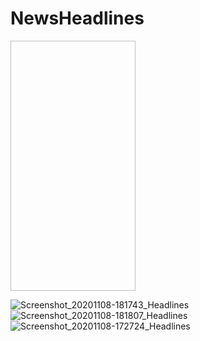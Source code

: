 # NewsHeadlines
<img scr="https://user-images.githubusercontent.com/47169164/98495074-3c74f700-21f3-11eb-96e3-143a3e7920d8.jpg" width=200 height=400/>

![Screenshot_20201108-181743_Headlines](https://user-images.githubusercontent.com/47169164/98495077-3d0d8d80-21f3-11eb-9ea8-ff8323b2c26a.jpg)
![Screenshot_20201108-181807_Headlines](https://user-images.githubusercontent.com/47169164/98495079-3da62400-21f3-11eb-8b5a-a1db5f2dfdb3.jpg)
![Screenshot_20201108-172724_Headlines](https://user-images.githubusercontent.com/47169164/98495082-3da62400-21f3-11eb-9b83-4a951f407cdc.jpg)
